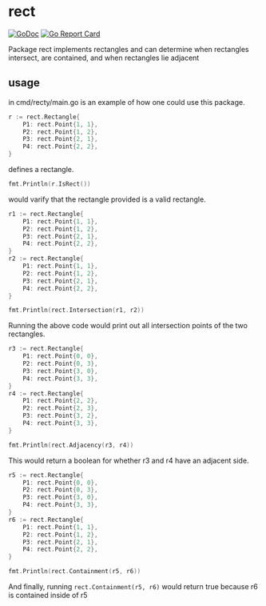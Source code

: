 # rect

[![GoDoc](https://godoc.org/s.mcquay.me/dm/rect?status.svg)](https://godoc.org/s.mcquay.me/dm/rect)
[![Go Report Card](https://goreportcard.com/badge/s.mcquay.me/dm/rect)](https://goreportcard.com/report/s.mcquay.me/dm/rect)

Package rect implements rectangles and can determine when rectangles
intersect, are contained, and when rectangles lie adjacent

## usage

in cmd/recty/main.go is an example of how one could use this package.

``` go
r := rect.Rectangle{     
    P1: rect.Point{1, 1},
    P2: rect.Point{1, 2},
    P3: rect.Point{2, 1},
    P4: rect.Point{2, 2},
}                        
```

defines a rectangle.

``` go
fmt.Println(r.IsRect())
```

would varify that the rectangle provided is a valid rectangle.

``` go
r1 := rect.Rectangle{     
    P1: rect.Point{1, 1},
    P2: rect.Point{1, 2},
    P3: rect.Point{2, 1},
    P4: rect.Point{2, 2},
}                        
r2 := rect.Rectangle{     
    P1: rect.Point{1, 1},
    P2: rect.Point{1, 2},
    P3: rect.Point{2, 1},
    P4: rect.Point{2, 2},
}                        

fmt.Println(rect.Intersection(r1, r2))
```

Running the above code would print out all intersection points of the two 
rectangles.

``` go
r3 := rect.Rectangle{     
    P1: rect.Point{0, 0},
    P2: rect.Point{0, 3},
    P3: rect.Point{3, 0},
    P4: rect.Point{3, 3},
}                        
r4 := rect.Rectangle{     
    P1: rect.Point{2, 2},
    P2: rect.Point{2, 3},
    P3: rect.Point{3, 2},
    P4: rect.Point{3, 3},
}                        

fmt.Println(rect.Adjacency(r3, r4))
```

This would return a boolean for whether r3 and r4 have an adjacent side.

``` go
r5 := rect.Rectangle{     
    P1: rect.Point{0, 0},
    P2: rect.Point{0, 3},
    P3: rect.Point{3, 0},
    P4: rect.Point{3, 3},
}                        
r6 := rect.Rectangle{     
    P1: rect.Point{1, 1},
    P2: rect.Point{1, 2},
    P3: rect.Point{2, 1},
    P4: rect.Point{2, 2},
}                        

fmt.Println(rect.Containment(r5, r6))
```

And finally, running `rect.Containment(r5, r6)` would return true because r6
is contained inside of r5
